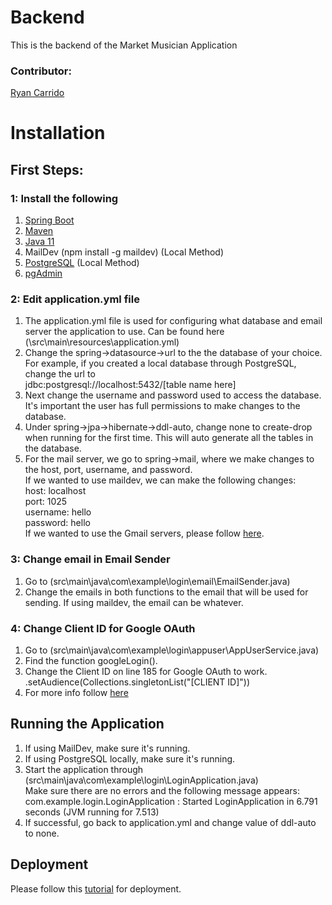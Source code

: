# Backend
This is the backend of the Market Musician Application

### Contributor: 
[Ryan Carrido](https://github.com/carrir2)

# Installation

## First Steps:
### 1: Install the following
1. [Spring Boot](https://docs.spring.io/spring-boot/docs/1.0.0.RC5/reference/html/getting-started-installing-spring-boot.html)
1. [Maven](https://maven.apache.org/install.html)
1. [Java 11](https://www.oracle.com/java/technologies/javase/jdk11-archive-downloads.html)
1. MailDev (npm install -g maildev) (Local Method)
1. [PostgreSQL](https://www.postgresql.org/download/) (Local Method)
1. [pgAdmin](https://www.pgadmin.org/download/)

### 2: Edit application.yml file
1. The application.yml file is used for configuring what database and email server the application to use. Can be found here (\src\main\resources\application.yml)
1. Change the spring->datasource->url to the the database of your choice.   
For example, if you created a local database through PostgreSQL, change the url to  
jdbc:postgresql://localhost:5432/\[table name here\]
1. Next change the username and password used to access the database. It's important the user has full permissions to make changes to the database.
1. Under spring->jpa->hibernate->ddl-auto, change none to create-drop when running for the first time. This will auto generate all the tables in the database.
1. For the mail server, we go to spring->mail, where we make changes to the host, port, username, and password.  
If we wanted to use maildev, we can make the following changes:  
    host: localhost  
    port: 1025  
    username: hello  
    password: hello  
If we wanted to use the Gmail servers, please follow [here](https://www.youtube.com/watch?v=ugIUObNHZdo).

### 3: Change email in Email Sender
1. Go to (src\main\java\com\example\login\email\EmailSender.java)
1. Change the emails in both functions to the email that will be used for sending. If using maildev, the email can be whatever.

### 4: Change Client ID for Google OAuth
1. Go to (src\main\java\com\example\login\appuser\AppUserService.java)
1. Find the function googleLogin().
1. Change the Client ID on line 185 for Google OAuth to work.
.setAudience(Collections.singletonList("\[CLIENT ID\]"))
1. For more info follow [here](https://developers.google.com/identity/gsi/web/guides/overview)

## Running the Application
1. If using MailDev, make sure it's running.
1. If using PostgreSQL locally, make sure it's running. 
1. Start the application through (src\main\java\com\example\login\LoginApplication.java)  
Make sure there are no errors and the following message appears:  
com.example.login.LoginApplication       : Started LoginApplication in 6.791 seconds (JVM running for 7.513)
1. If successful, go back to application.yml and change value of ddl-auto to none.

## Deployment
Please follow this [tutorial](https://www.youtube.com/watch?v=q25jgAZTTsU&list=WL&index=105) for deployment.